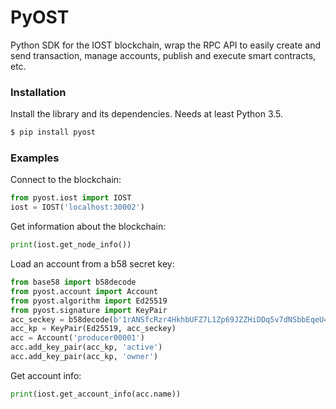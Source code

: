 # PyOST

Python SDK for the IOST blockchain, wrap the RPC API to easily create and send transaction, manage accounts, publish and execute smart contracts, etc.

### Installation

Install the library and its dependencies. Needs at least Python 3.5.

```sh
$ pip install pyost
```

### Examples

Connect to the blockchain:

```python
from pyost.iost import IOST
iost = IOST('localhost:30002')
```

Get information about the blockchain:

```python
print(iost.get_node_info())
```

Load an account from a b58 secret key:
```python
from base58 import b58decode
from pyost.account import Account
from pyost.algorithm import Ed25519
from pyost.signature import KeyPair
acc_seckey = b58decode(b'1rANSfcRzr4HkhbUFZ7L1Zp69JZZHiDDq5v7dNSbbEqeU4jxy3fszV4HGiaLQEyqVpS1dKT9g7zCVRxBVzuiUzB')
acc_kp = KeyPair(Ed25519, acc_seckey)
acc = Account('producer00001')
acc.add_key_pair(acc_kp, 'active')
acc.add_key_pair(acc_kp, 'owner')
```

Get account info:
```python
print(iost.get_account_info(acc.name))
```